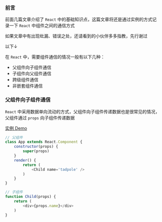### 前言

前面几篇文章介绍了 `React` 中的基础知识点，这篇文章将还是通过实例的方式记录一下 `React` 中组件之间的通信方式

如果文章中有出现纰漏、错误之处，还请看到的小伙伴多多指教，先行谢过

以下↓

在 `React` 中，需要组件通信的情况一般有以下几种：

- 父组件向子组件通信
- 子组件向父组件通信
- 跨级组件通信
- 非嵌套组件通信

### 父组件向子组件通信

`React` 中采用数据单向流动的方式，父组件向子组件传递数据也是很常见的情况，父组件通过 `props` 向子组件传递数据

[实例 Demo](https://github.com/Roamen/example/blob/master/React/react-communication/src/main-1.js)

```js
// 父组件
class App extends React.Component {
    constructor(props) {
        super(props)
    }
    render() {
        return (
            <Child name='tadpole' />
        )
    }
}

// 子组件
function Child(props) {
    return (
        <div>{props.name}</div>
    )
}
```



